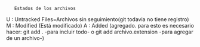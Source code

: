        Estados de los archivos
U : Untracked Files=Archivos sin seguimiento(git todavia no tiene registro)
M : Modified (Está modificado)
A : Added (agregado. para esto es necesario hacer: git add . -para incluir todo- o git add archivo.extension -para agregar de un archivo-)

